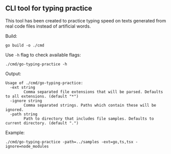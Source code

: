 ## CLI tool for typing practice

This tool has been created to practice typing speed on texts generated from real code files instead of artificial words.

Build:
```
go build -o ./cmd
```

Use `-h` flag to check available flags:
```
./cmd/go-typing-practice -h
```
Output:
```
Usage of ./cmd/go-typing-practice:
  -ext string
        Comma separated file extensions that will be parsed. Defaults to all extensions. (default "*")
  -ignore string
        Comma separated strings. Paths which contain these will be ignored.
  -path string
        Path to directory that includes file samples. Defaults to current directory. (default ".")
```

Example:
```
./cmd/go-typing-practice -path=../samples -ext=go,ts,tsx -ignore=node_modules
```